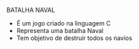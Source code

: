 BATALHA NAVAL

- É um jogo criado na linguagem C 
- Representa uma batalha Naval
- Tem objetivo de destruir todos os navios





